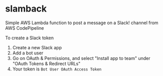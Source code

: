 # slamback
Simple AWS Lambda function to post a message on a Slack! channel from AWS CodePipeline

To create a Slack token

1. Create a new Slack app
2. Add a bot user
3. Go on OAuth & Permissions, and select "Install app to team" under "OAuth Tokens & Redirect URLs"
4. Your token is `Bot User OAuth Access Token`
